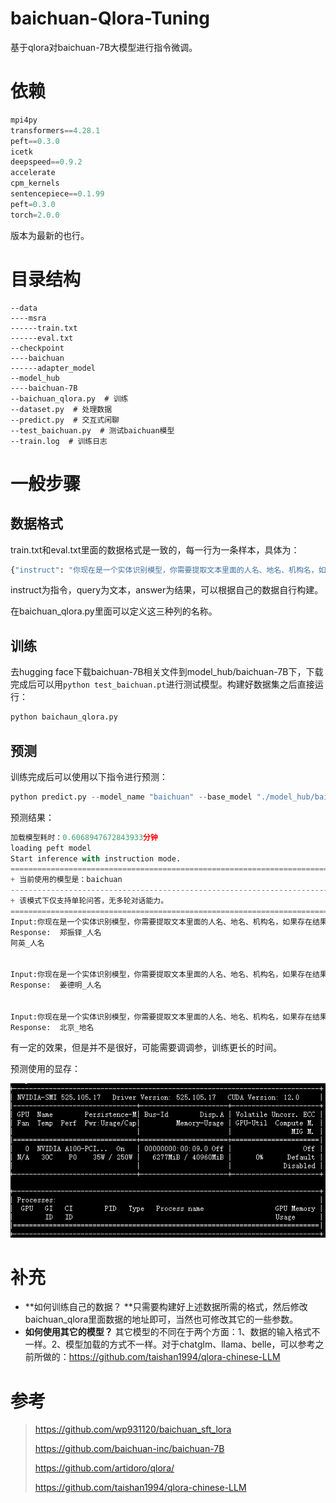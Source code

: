 # baichuan-Qlora-Tuning
基于qlora对baichuan-7B大模型进行指令微调。

# 依赖

```python
mpi4py
transformers==4.28.1
peft==0.3.0
icetk
deepspeed==0.9.2
accelerate
cpm_kernels
sentencepiece==0.1.99
peft=0.3.0
torch=2.0.0 
```

版本为最新的也行。

# 目录结构

```pyrhon
--data
----msra
------train.txt
------eval.txt
--checkpoint
----baichuan
------adapter_model
--model_hub
----baichuan-7B
--baichuan_qlora.py  # 训练
--dataset.py  # 处理数据
--predict.py  # 交互式闲聊
--test_baichuan.py  # 测试baichuan模型
--train.log  # 训练日志
```

# 一般步骤

##  数据格式

train.txt和eval.txt里面的数据格式是一致的，每一行为一条样本，具体为：

```python
{"instruct": "你现在是一个实体识别模型，你需要提取文本里面的人名、地名、机构名，如果存在结果，返回'实体_实体类型'，不同实体间用\n分隔。如果没有结果，回答'没有'。", "query": "文本：因有关日寇在京掠夺文物详情，藏界较为重视，也是我们收藏北京史料中的要件之一。", "answer": "日_地名\n京_地名\n北京_地名"}
```

instruct为指令，query为文本，answer为结果，可以根据自己的数据自行构建。

在baichuan_qlora.py里面可以定义这三种列的名称。

## 训练

去hugging face下载baichuan-7B相关文件到model_hub/baichuan-7B下，下载完成后可以用`python test_baichuan.pt`进行测试模型。构建好数据集之后直接运行：

```python
python baichaun_qlora.py
```

## 预测

训练完成后可以使用以下指令进行预测：

```python
python predict.py --model_name "baichuan" --base_model "./model_hub/baichuan-7B" --tokenizer_path "./model_hub/baichuan-7B" --lora_model "./checkpoint/baichuan/adapter_model" --with_prompt --interactive
```

预测结果：

```python
加载模型耗时：0.6068947672843933分钟
loading peft model
Start inference with instruction mode.
=====================================================================================
+ 当前使用的模型是：baichuan
-------------------------------------------------------------------------------------
+ 该模式下仅支持单轮问答，无多轮对话能力。
=====================================================================================
Input:你现在是一个实体识别模型，你需要提取文本里面的人名、地名、机构名，如果存在结果，返回'实体_实体类型'，不同实体间用\n分隔。如果没有结果，回答'没有'。文本：我们是受到郑振铎先生、阿英先生著作的启示，从个人条件出发，瞄准现代出版史研究的空白，重点集藏解放区、国民党毁禁出版物。
Response:  郑振铎_人名
阿英_人名


Input:你现在是一个实体识别模型，你需要提取文本里面的人名、地名、机构名，如果存在结果，返回'实体_实体类型'，不同实体间用\n分隔。如果没有结果，回答'没有'。文本：藏书家、作家姜德明先生在1997年出版的书话专集《文林枝叶》中以“爱书的朋友”为题，详细介绍了我们夫妇的藏品及三口之家以书为友、好乐清贫的逸闻趣事。
Response:  姜德明_人名


Input:你现在是一个实体识别模型，你需要提取文本里面的人名、地名、机构名，如果存在结果，返回'实体_实体类型'，不同实体间用\n分隔。如果没有结果，回答'没有'。文本：去年，我们又被评为“北京市首届家庭藏书状元明星户”。
Response:  北京_地名
```

有一定的效果，但是并不是很好，可能需要调调参，训练更长的时间。

预测使用的显存：

![image-20230622194924117](README.assets/image-20230622194924117.png)

# 补充

- **如何训练自己的数据？ **只需要构建好上述数据所需的格式，然后修改baichuan_qlora里面数据的地址即可，当然也可修改其它的一些参数。
- **如何使用其它的模型？** 其它模型的不同在于两个方面：1、数据的输入格式不一样。2、模型加载的方式不一样。对于chatglm、llama、belle，可以参考之前所做的：https://github.com/taishan1994/qlora-chinese-LLM

# 参考

> https://github.com/wp931120/baichuan_sft_lora
>
> https://github.com/baichuan-inc/baichuan-7B
>
> https://github.com/artidoro/qlora/
>
> https://github.com/taishan1994/qlora-chinese-LLM
